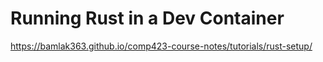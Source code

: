 # Running Rust in a Dev Container
https://bamlak363.github.io/comp423-course-notes/tutorials/rust-setup/